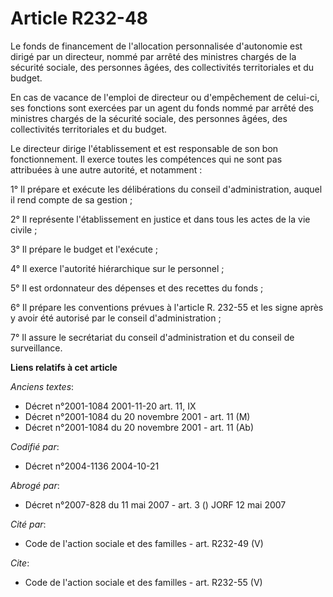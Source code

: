 # Article R232-48

Le fonds de financement de l'allocation personnalisée d'autonomie est dirigé par un directeur, nommé par arrêté des ministres
chargés de la sécurité sociale, des personnes âgées, des collectivités territoriales et du budget.

En cas de vacance de l'emploi de directeur ou d'empêchement de celui-ci, ses fonctions sont exercées par un agent du fonds
nommé par arrêté des ministres chargés de la sécurité sociale, des personnes âgées, des collectivités territoriales et du
budget.

Le directeur dirige l'établissement et est responsable de son bon fonctionnement. Il exerce toutes les compétences qui ne
sont pas attribuées à une autre autorité, et notamment :

1° Il prépare et exécute les délibérations du conseil d'administration, auquel il rend compte de sa gestion ;

2° Il représente l'établissement en justice et dans tous les actes de la vie civile ;

3° Il prépare le budget et l'exécute ;

4° Il exerce l'autorité hiérarchique sur le personnel ;

5° Il est ordonnateur des dépenses et des recettes du fonds ;

6° Il prépare les conventions prévues à l'article R. 232-55 et les signe après y avoir été autorisé par le conseil
d'administration ;

7° Il assure le secrétariat du conseil d'administration et du conseil de surveillance.

**Liens relatifs à cet article**

_Anciens textes_:

  - Décret n°2001-1084 2001-11-20 art. 11, IX
  - Décret n°2001-1084 du 20 novembre 2001 - art. 11 (M)
  - Décret n°2001-1084 du 20 novembre 2001 - art. 11 (Ab)

_Codifié par_:

  - Décret n°2004-1136 2004-10-21

_Abrogé par_:

  - Décret n°2007-828 du 11 mai 2007 - art. 3 () JORF 12 mai 2007

_Cité par_:

  - Code de l'action sociale et des familles - art. R232-49 (V)

_Cite_:

  - Code de l'action sociale et des familles - art. R232-55 (V)
